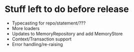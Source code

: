 # Stuff left to do before release

* Typecasting for repo/statement/???
* More loaders
* Updates to MemoryRepository and add MemoryStore
* Context/Transaction support
* Error handling/re-raising
